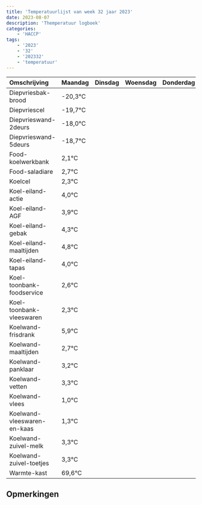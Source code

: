 ```yaml
---
title: 'Temperatuurlijst van week 32 jaar 2023'
date: 2023-08-07
description: 'Themperatuur logboek'
categories:
    - 'HACCP'
tags:
    - '2023'
    - '32'
    - '202332'
    - 'temperatuur'
---
```

|Omschrijving|Maandag|Dinsdag|Woensdag|Donderdag|Vrijdag|Zaterdag|Zondag|
|:---|:---|:---|:---|:---|:---|:---|:---|
|Diepvriesbak-brood|-20,3°C| | | | | | |
|Diepvriescel|-19,7°C| | | | | | |
|Diepvrieswand-2deurs|-18,0°C| | | | | | |
|Diepvrieswand-5deurs|-18,7°C| | | | | | |
|Food-koelwerkbank|2,1°C| | | | | | |
|Food-saladiare|2,7°C| | | | | | |
|Koelcel|2,3°C| | | | | | |
|Koel-eiland-actie|4,0°C| | | | | | |
|Koel-eiland-AGF|3,9°C| | | | | | |
|Koel-eiland-gebak|4,3°C| | | | | | |
|Koel-eiland-maaltijden|4,8°C| | | | | | |
|Koel-eiland-tapas|4,0°C| | | | | | |
|Koel-toonbank-foodservice|2,6°C| | | | | | |
|Koel-toonbank-vleeswaren|2,3°C| | | | | | |
|Koelwand-frisdrank|5,9°C| | | | | | |
|Koelwand-maaltijden|2,7°C| | | | | | |
|Koelwand-panklaar|3,2°C| | | | | | |
|Koelwand-vetten|3,3°C| | | | | | |
|Koelwand-vlees|1,0°C| | | | | | |
|Koelwand-vleeswaren-en-kaas|1,3°C| | | | | | |
|Koelwand-zuivel-melk|3,3°C| | | | | | |
|Koelwand-zuivel-toetjes|3,3°C| | | | | | |
|Warmte-kast|69,6°C| | | | | | |

## Opmerkingen


